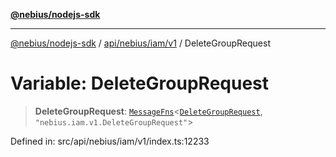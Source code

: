 [**@nebius/nodejs-sdk**](../../../../../README.md)

---

[@nebius/nodejs-sdk](../../../../../README.md) / [api/nebius/iam/v1](../README.md) / DeleteGroupRequest

# Variable: DeleteGroupRequest

> **DeleteGroupRequest**: [`MessageFns`](../../../../../runtime/protos/core/interfaces/MessageFns.md)\<[`DeleteGroupRequest`](../interfaces/DeleteGroupRequest.md), `"nebius.iam.v1.DeleteGroupRequest"`\>

Defined in: src/api/nebius/iam/v1/index.ts:12233
